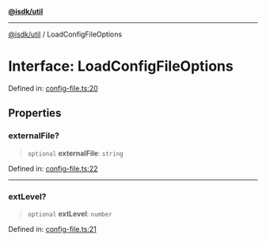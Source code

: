 [**@isdk/util**](../README.md)

***

[@isdk/util](../globals.md) / LoadConfigFileOptions

# Interface: LoadConfigFileOptions

Defined in: [config-file.ts:20](https://github.com/isdk/util.js/blob/d56ec17a58f2c8d32fa62a973286199a24a5c2c7/src/config-file.ts#L20)

## Properties

### externalFile?

> `optional` **externalFile**: `string`

Defined in: [config-file.ts:22](https://github.com/isdk/util.js/blob/d56ec17a58f2c8d32fa62a973286199a24a5c2c7/src/config-file.ts#L22)

***

### extLevel?

> `optional` **extLevel**: `number`

Defined in: [config-file.ts:21](https://github.com/isdk/util.js/blob/d56ec17a58f2c8d32fa62a973286199a24a5c2c7/src/config-file.ts#L21)
